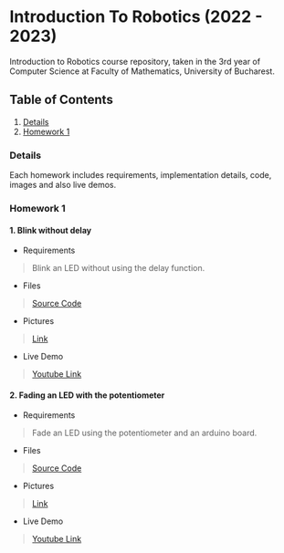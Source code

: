 # Introduction To Robotics (2022 - 2023)
 Introduction to Robotics course repository, taken in the 3rd year of Computer Science at Faculty of Mathematics, University of Bucharest.
 
 
 ## Table of Contents
 1. [Details](#details)
 2. [Homework 1](#homework-1)
 
 
 ### Details
 Each homework includes requirements, implementation details, code, images and also live demos.
 
 
 ### Homework 1
 #### 1. Blink without delay
  - Requirements
  > Blink an LED without using the delay function.
  - Files
  > [Source Code](https://github.com/tavi22/IntroductionToRobotics/blob/main/homework1/homework1_p1_OM.ino)
  - Pictures
  > [Link](https://github.com/tavi22/IntroductionToRobotics)
  - Live Demo
  > [Youtube Link](https://github.com/tavi22/IntroductionToRobotics)
  
 #### 2. Fading an LED with the potentiometer
  - Requirements
  > Fade an LED using the potentiometer and an arduino board.
  - Files
  > [Source Code](https://github.com/tavi22/IntroductionToRobotics/blob/main/homework1/homework1_p2_OM.ino)
  - Pictures
  > [Link](https://github.com/tavi22/IntroductionToRobotics)
  - Live Demo
  > [Youtube Link](https://github.com/tavi22/IntroductionToRobotics)
  
  
  
